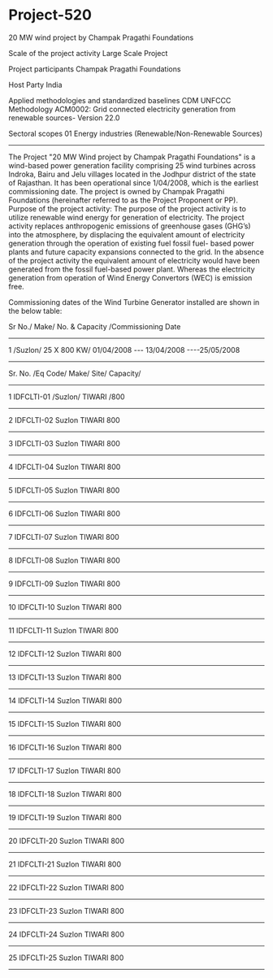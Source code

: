 # Project-520
20 MW wind project by Champak Pragathi Foundations 

Scale of the project activity Large Scale Project

Project participants Champak Pragathi Foundations

Host Party India

Applied methodologies and standardized
baselines
CDM UNFCCC Methodology
ACM0002: Grid connected electricity
generation from renewable sources- Version
22.0

Sectoral scopes 01 Energy industries
(Renewable/Non-Renewable Sources) 
_________________
The Project "20 MW Wind project by Champak Pragathi Foundations" is a wind-based power generation
facility comprising 25 wind turbines across Indroka, Bairu and Jelu villages located in the Jodhpur district
of the state of Rajasthan. It has been operational since 1/04/2008, which is the earliest commissioning
date. The project is owned by Champak Pragathi Foundations (hereinafter referred to as the Project
Proponent or PP).
Purpose of the project activity:
The purpose of the project activity is to utilize renewable wind energy for generation of electricity. The
project activity replaces anthropogenic emissions of greenhouse gases (GHG’s) into the atmosphere, by
displacing the equivalent amount of electricity generation through the operation of existing fuel fossil
fuel- based power plants and future capacity expansions connected to the grid. In the absence of the
project activity the equivalent amount of electricity would have been generated from the fossil fuel-based
power plant. Whereas the electricity generation from operation of Wind Energy Convertors (WEC) is
emission free. 

Commissioning dates of the Wind Turbine Generator installed are shown in the below
table:

Sr No./ Make/ No. & Capacity /Commissioning Date
__________________
1 /Suzlon/ 25 X 800 KW/ 01/04/2008 --- 13/04/2008 ----25/05/2008
______________
Sr. No. /Eq Code/ Make/ Site/ Capacity/
____________________
1 IDFCLTI-01 /Suzlon/ TIWARI /800 
___________
2 IDFCLTI-02 Suzlon TIWARI 800 
__________
3 IDFCLTI-03 Suzlon TIWARI 800 
__________
4 IDFCLTI-04 Suzlon TIWARI 800 
__________
5 IDFCLTI-05 Suzlon TIWARI 800 
_________
6 IDFCLTI-06 Suzlon TIWARI 800 
_______
7 IDFCLTI-07 Suzlon TIWARI 800 
__________
8 IDFCLTI-08 Suzlon TIWARI 800 
_________
9 IDFCLTI-09 Suzlon TIWARI 800 
____________
10 IDFCLTI-10 Suzlon TIWARI 800 
_________
11 IDFCLTI-11 Suzlon TIWARI 800 
________
12 IDFCLTI-12 Suzlon TIWARI 800 
_________
13 IDFCLTI-13 Suzlon TIWARI 800 
_________
14 IDFCLTI-14 Suzlon TIWARI 800 
_________
15 IDFCLTI-15 Suzlon TIWARI 800 
_________
16 IDFCLTI-16 Suzlon TIWARI 800 
_________
17 IDFCLTI-17 Suzlon TIWARI 800 
_________
18 IDFCLTI-18 Suzlon TIWARI 800 
_________
19 IDFCLTI-19 Suzlon TIWARI 800 
_________
20 IDFCLTI-20 Suzlon TIWARI 800 
_________
21 IDFCLTI-21 Suzlon TIWARI 800 
_________
22 IDFCLTI-22 Suzlon TIWARI 800 
_________
23 IDFCLTI-23 Suzlon TIWARI 800 
_________
24 IDFCLTI-24 Suzlon TIWARI 800 
_________
25 IDFCLTI-25 Suzlon TIWARI 800 
__________________
